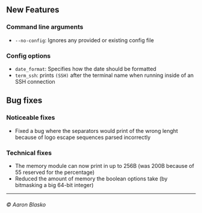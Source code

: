 ## New Features

### Command line arguments
* `--no-config`: Ignores any provided or existing config file

### Config options
* `date_format`: Specifies how the date should be formatted
* `term_ssh`: prints `(SSH)` after the terminal name when running inside of an SSH connection


## Bug fixes

### Noticeable fixes
* Fixed a bug where the separators would print of the wrong lenght because of logo escape sequences parsed incorrectly

### Technical fixes
* The memory module can now print in up to 256B (was 200B because of 55 reserved for the percentage)
* Reduced the amount of memory the boolean options take (by bitmasking a big 64-bit integer)

---

###### © Aaron Blasko
